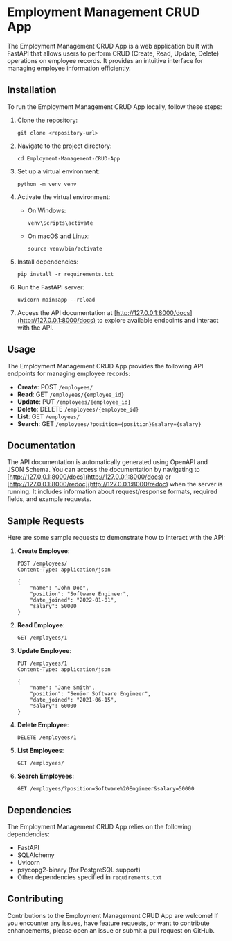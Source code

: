 # Employment Management CRUD App

The Employment Management CRUD App is a web application built with FastAPI that allows users to perform CRUD (Create, Read, Update, Delete) operations on employee records. It provides an intuitive interface for managing employee information efficiently.

## Installation

To run the Employment Management CRUD App locally, follow these steps:

1. Clone the repository:

   ```
   git clone <repository-url>
   ```

2. Navigate to the project directory:

   ```
   cd Employment-Management-CRUD-App
   ```

3. Set up a virtual environment:

   ```
   python -m venv venv
   ```

4. Activate the virtual environment:

   - On Windows:
     ```
     venv\Scripts\activate
     ```
   
   - On macOS and Linux:
     ```
     source venv/bin/activate
     ```

5. Install dependencies:

   ```
   pip install -r requirements.txt
   ```

6. Run the FastAPI server:

   ```
   uvicorn main:app --reload
   ```

7. Access the API documentation at [http://127.0.0.1:8000/docs](http://127.0.0.1:8000/docs) to explore available endpoints and interact with the API.

## Usage

The Employment Management CRUD App provides the following API endpoints for managing employee records:

- **Create**: POST `/employees/`
- **Read**: GET `/employees/{employee_id}`
- **Update**: PUT `/employees/{employee_id}`
- **Delete**: DELETE `/employees/{employee_id}`
- **List**: GET `/employees/`
- **Search**: GET `/employees/?position={position}&salary={salary}`

## Documentation

The API documentation is automatically generated using OpenAPI and JSON Schema. You can access the documentation by navigating to [http://127.0.0.1:8000/docs](http://127.0.0.1:8000/docs) or [http://127.0.0.1:8000/redoc](http://127.0.0.1:8000/redoc) when the server is running. It includes information about request/response formats, required fields, and example requests.

## Sample Requests

Here are some sample requests to demonstrate how to interact with the API:

1. **Create Employee**:

   ```http
   POST /employees/
   Content-Type: application/json

   {
       "name": "John Doe",
       "position": "Software Engineer",
       "date_joined": "2022-01-01",
       "salary": 50000
   }
   ```

2. **Read Employee**:

   ```http
   GET /employees/1
   ```

3. **Update Employee**:

   ```http
   PUT /employees/1
   Content-Type: application/json

   {
       "name": "Jane Smith",
       "position": "Senior Software Engineer",
       "date_joined": "2021-06-15",
       "salary": 60000
   }
   ```

4. **Delete Employee**:

   ```http
   DELETE /employees/1
   ```

5. **List Employees**:

   ```http
   GET /employees/
   ```

6. **Search Employees**:

   ```http
   GET /employees/?position=Software%20Engineer&salary=50000
   ```

## Dependencies

The Employment Management CRUD App relies on the following dependencies:

- FastAPI
- SQLAlchemy
- Uvicorn
- psycopg2-binary (for PostgreSQL support)
- Other dependencies specified in `requirements.txt`

## Contributing

Contributions to the Employment Management CRUD App are welcome! If you encounter any issues, have feature requests, or want to contribute enhancements, please open an issue or submit a pull request on GitHub.
